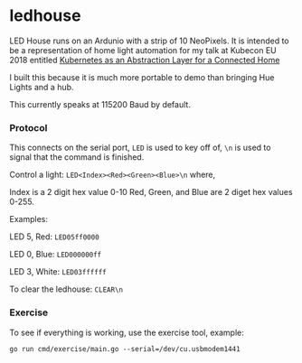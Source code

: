 # ledhouse

LED House runs on an Ardunio with a strip of 10 NeoPixels. It is intended to be
a representation of home light automation for my talk at Kubecon EU 2018
entitled
[Kubernetes as an Abstraction Layer for a Connected Home](http://sched.co/DqwC)

I built this because it is much more portable to demo than bringing Hue Lights
and a hub.

This currently speaks at 115200 Baud by default.

### Protocol

This connects on the serial port, `LED` is used to key off of, `\n` is used to
signal that the command is finished.

Control a light: `LED<Index><Red><Green><Blue>\n` where,

Index is a 2 digit hex value 0-10 Red, Green, and Blue are 2 diget hex values
0-255.

Examples:

LED 5, Red: `LED05ff0000`

LED 0, Blue: `LED000000ff`

LED 3, White: `LED03ffffff`

To clear the ledhouse: `CLEAR\n`

### Exercise

To see if everything is working, use the exercise tool, example:

`go run cmd/exercise/main.go --serial=/dev/cu.usbmodem1441`

